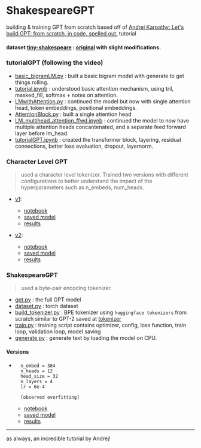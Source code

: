# ShakespeareGPT

building & training GPT from scratch based off of [Andrej Karpathy: Let's build GPT: from scratch, in code, spelled out.](https://www.youtube.com/watch?v=kCc8FmEb1nY) tutorial

#### dataset [tiny-shakespeare](./data/shakespeare.txt) : [original](https://github.com/karpathy/char-rnn/blob/master/data/tinyshakespeare/input.txt) with slight modifications.

### tutorialGPT (following the video)

- [basic_bigramLM.py](./tutorialGPT/basic_bigramLM.py) : built a basic bigram model with generate to get things rolling.
- [tutorial.ipynb](./tutorialGPT/tutorial.ipynb) : understood basic attention mechanism, using tril, masked_fill, softmax + notes on attention.
- [LMwithAttention.py](./tutorialGPT/LMwithAttention.py) : continued the model but now with single attention head, token embeddings, positional embeddings.
- [AttentionBlock.py](./tutorialGPT/AttentionBlock.py) : built a single attention head
- [LM_multihead_attention_ffwd.ipynb](./tutorialGPT/LM_multihead_attention_ffwd.ipynb) : continued the model to now have multiple attention heads concantenated, and a separate feed forward layer before lm_head.
- [tutorialGPT.ipynb](./tutorialGPT/tutorialGPT.ipynb) : created the transformer block, layering, residual connections, better loss evaluation, dropout, layernorm.

### Character Level GPT

> used a character level tokenizer. Trained two versions with different configurations to better understand the impact of the hyperparameters such as n_embeds, num_heads.

- [v1](./character_level_GPT/v1/):
  - [notebook](./character_level_GPT/v1/GPT_character_level_v1_trained.ipynb)
  - [saved model](./character_level_GPT/v1/shakespareGPT)
  - [results](./character_level_GPT/v1/generated.txt)

- [v2](./character_level_GPT/v2/):
  - [notebook](./character_level_GPT/v2/GPT_character_level_v2_trained.ipynb)
  - [saved model](./character_level_GPT/v2/shakespareGPT)
  - [results](./character_level_GPT/v2/generated.txt)

### ShakespeareGPT

> used a byte-pair encoding tokenizer.

- [gpt.py](./gpt.py) : the full GPT model
- [dataset.py](./dataset.py) : torch dataset
- [build_tokenizer.py](./build_tokenizer.py) : BPE tokenizer using `huggingface tokenizers` from scratch similar to GPT-2 saved at [tokenizer](./tokenizer/)
- [train.py](./train.py) : training script contains optimizer, config, loss function, train loop, validation loop, model saving
- [generate.py](./generate.py) : generate text by loading the model on CPU.

#### **Versions**

- ``` 
    n_embed = 384
    n_heads = 12
    head_size = 32
    n_layers = 4
    lr = 6e-4

    [observed overfitting]
  ```
  - [notebook](./saved/v1/shakespearegpt_v1.ipynb)
  - [saved model](./saved/v1/shakespeareGPT/)
  - [results](./saved/v1/generated.txt)



---

as always, an incredible tutorial by Andrej!